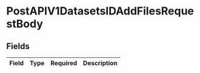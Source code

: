 # PostAPIV1DatasetsIDAddFilesRequestBody


## Fields

| Field       | Type        | Required    | Description |
| ----------- | ----------- | ----------- | ----------- |